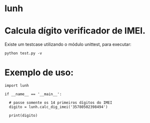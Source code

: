# lunh

# Calcula dígito verificador de IMEI.

Existe um testcase utilizando o módulo unittest, para executar:
```
python test.py -v
```

# Exemplo de uso:

```
import lunh

if __name__ == '__main__':

  # passe somente os 14 primeiros dígitos do IMEI
  digito = lunh.calc_dig_imei('35780502398494')
  
  print(digito)
```
